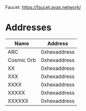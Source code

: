 Faucet: https://faucet.avax.network/

# Addresses  
  
| Name | Address |
|---|---|
| ARC | 0xhexaddress |
| Cosmic Orb | 0xhexaddress |
| XX | 0xhexaddress |
| XXX | 0xhexaddress |
| XXXX | 0xhexaddress |
| XXXXX | 0xhexaddress |
| XXXXXX | 0xhexaddress |
 
